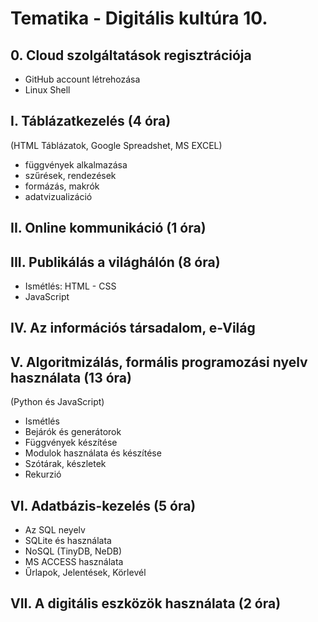 # Tematika - Digitális kultúra 10.

## 0. Cloud szolgáltatások regisztrációja

- GitHub account létrehozása
- Linux Shell
  
## I. Táblázatkezelés (4 óra)
(HTML Táblázatok, Google Spreadshet, MS EXCEL)

- függvények alkalmazása
- szűrések, rendezések
- formázás, makrók
- adatvizualizáció

## II. Online kommunikáció (1 óra)

## III. Publikálás a világhálón (8 óra)

- Ismétlés: HTML - CSS
- JavaScript

## IV. Az információs társadalom, e-Világ

## V. Algoritmizálás, formális programozási nyelv használata (13 óra)
(Python és JavaScript)

- Ismétlés
- Bejárók és generátorok
- Függvények készítése
- Modulok használata és készítése
- Szótárak, készletek
- Rekurzió

## VI. Adatbázis-kezelés (5 óra)

- Az SQL neyelv
- SQLite és használata
- NoSQL (TinyDB, NeDB)
- MS ACCESS használata
- Űrlapok, Jelentések, Körlevél

## VII.	A digitális eszközök használata (2 óra)
